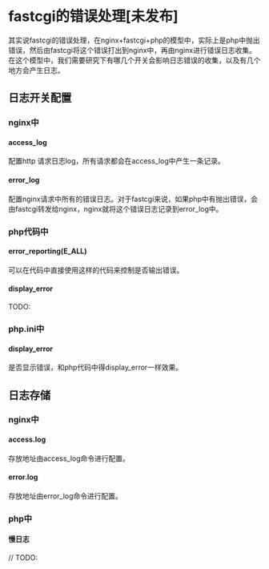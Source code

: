 # fastcgi的错误处理[未发布]

其实说fastcgi的错误处理，在nginx+fastcgi+php的模型中，实际上是php中抛出错误，然后由fastcgi将这个错误打出到nginx中，再由nginx进行错误日志收集。在这个模型中，我们需要研究下有哪几个开关会影响日志错误的收集，以及有几个地方会产生日志。

## 日志开关配置

### nginx中

#### access_log

配置http 请求日志log，所有请求都会在access_log中产生一条记录。

#### error_log

配置nginx请求中所有的错误日志。对于fastcgi来说，如果php中有抛出错误，会由fastcgi转发给nginx，nginx就将这个错误日志记录到error_log中。

### php代码中

#### error_reporting(E_ALL)

可以在代码中直接使用这样的代码来控制是否输出错误。

#### display_error

TODO:

### php.ini中

#### display_error

是否显示错误，和php代码中得display_error一样效果。

## 日志存储

### nginx中

#### access.log

存放地址由access_log命令进行配置。

#### error.log

存放地址由error_log命令进行配置。

### php中

#### 慢日志

// TODO:
